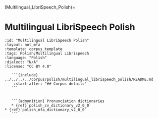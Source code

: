 
(Multilingual_LibriSpeech_Polish)=
# Multilingual LibriSpeech Polish

``````{corpus} Multilingual LibriSpeech Polish
:id: "Multilingual LibriSpeech Polish"
:layout: not_mfa
:template: corpus_template
:tags: Polish;Multilingual Librispeech
:language: "Polish"
:dialect: "N/A"
:license: "CC BY 4.0"

   ```{include} ../../../../corpus/polish/multilingual_librispeech_polish/README.md
    :start-after: "## Corpus details"
   ```


   ```{admonition} Pronunciation dictionaries
   * {ref}`polish_cv_dictionary_v2_0_0`
* {ref}`polish_mfa_dictionary_v2_0_0`
   ```
``````

